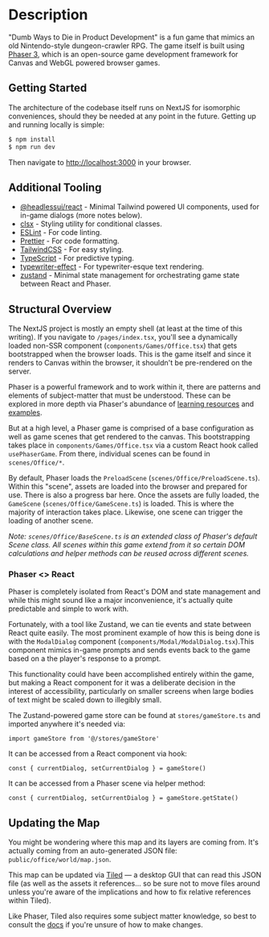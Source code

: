 # Description

"Dumb Ways to Die in Product Development" is a fun game that mimics an old Nintendo-style dungeon-crawler RPG. The game itself is built using [Phaser 3](https://phaser.io/), which is an open-source game development framework for Canvas and WebGL powered browser games.

## Getting Started

The architecture of the codebase itself runs on NextJS for isomorphic conveniences, should they be needed at any point in the future. Getting up and running locally is simple:

```bash
$ npm install
$ npm run dev
```

Then navigate to [http://localhost:3000](http://localhost:3000) in your browser.

## Additional Tooling

- [@headlessui/react](https://headlessui.com/) - Minimal Tailwind powered UI components, used for in-game dialogs (more notes below).
- [clsx](https://github.com/lukeed/clsx) - Styling utility for conditional classes.
- [ESLint](https://eslint.org/) - For code linting.
- [Prettier](https://prettier.io/) - For code formatting.
- [TailwindCSS](https://tailwindcss.com/) - For easy styling.
- [TypeScript](https://www.typescriptlang.org/) - For predictive typing.
- [typewriter-effect](https://github.com/tameemsafi/typewriterjs) - For typewriter-esque text rendering.
- [zustand](https://github.com/pmndrs/zustand) - Minimal state management for orchestrating game state between React and Phaser.

## Structural Overview

The NextJS project is mostly an empty shell (at least at the time of this writing). If you navigate to `/pages/index.tsx`, you'll see a dynamically loaded non-SSR component (`components/Games/Office.tsx`) that gets bootstrapped when the browser loads. This is the game itself and since it renders to Canvas within the browser, it shouldn't be pre-rendered on the server.

Phaser is a powerful framework and to work within it, there are patterns and elements of subject-matter that must be understood. These can be explored in more depth via Phaser's abundance of [learning resources](https://phaser.io/learn) and [examples](https://phaser.io/examples).

But at a high level, a Phaser game is comprised of a base configuration as well as game scenes that get rendered to the canvas. This bootstrapping takes place in `components/Games/Office.tsx` via a custom React hook called `usePhaserGame`. From there, individual scenes can be found in `scenes/Office/*`.

By default, Phaser loads the `PreloadScene` (`scenes/Office/PreloadScene.ts`). Within this "scene", assets are loaded into the browser and prepared for use. There is also a progress bar here. Once the assets are fully loaded, the `GameScene` (`scenes/Office/GameScene.ts`) is loaded. This is where the majority of interaction takes place. Likewise, one scene can trigger the loading of another scene.

_Note: `scenes/Office/BaseScene.ts` is an extended class of Phaser's default Scene class. All scenes within this game extend from it so certain DOM calculations and helper methods can be reused across different scenes._

### Phaser <> React

Phaser is completely isolated from React's DOM and state management and while this might sound like a major inconvenience, it's actually quite predictable and simple to work with.

Fortunately, with a tool like Zustand, we can tie events and state between React quite easily. The most prominent example of how this is being done is with the `ModalDialog` component (`components/Modal/ModalDialog.tsx`).This component mimics in-game prompts and sends events back to the game based on a the player's response to a prompt.

This functionality could have been accomplished entirely within the game, but making a React component for it was a deliberate decision in the interest of accessibility, particularly on smaller screens when large bodies of text might be scaled down to illegibly small.

The Zustand-powered game store can be found at `stores/gameStore.ts` and imported anywhere it's needed via:

```tsx
import gameStore from '@/stores/gameStore'
```

It can be accessed from a React component via hook:

```tsx
const { currentDialog, setCurrentDialog } = gameStore()
```

It can be accessed from a Phaser scene via helper method:

```tsx
const { currentDialog, setCurrentDialog } = gameStore.getState()
```

## Updating the Map

You might be wondering where this map and its layers are coming from. It's actually coming from an auto-generated JSON file: `public/office/world/map.json`.

This map can be updated via [Tiled](https://www.mapeditor.org/) — a desktop GUI that can read this JSON file (as well as the assets it references... so be sure not to move files around unless you're aware of the implications and how to fix relative references within Tiled).

Like Phaser, Tiled also requires some subject matter knowledge, so best to consult the [docs](https://doc.mapeditor.org/en/stable/) if you're unsure of how to make changes.
